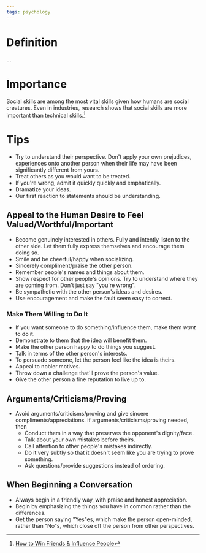 ```yaml
---
tags: psychology
---
```


# Definition

...

# Importance
Social skills are among the most vital skills given how humans are social creatures. Even in industries, research shows that social skills are more important than technical skills.[^1]

# Tips
- Try to understand their perspective. Don't apply your own prejudices, experiences onto another person when their life may have been significantly different from yours.
- Treat others as you would want to be treated.
- If you're wrong, admit it quickly quickly and emphatically.
- Dramatize your ideas.
- Our first reaction to statements should be understanding.

## Appeal to the Human Desire to Feel Valued/Worthful/Important
- Become genuinely interested in others. Fully and intently listen to the other side. Let them fully express themselves and encourage them doing so.
- Smile and be cheerful/happy when socializing.
- Sincerely compliment/praise the other person. 
- Remember people's names and things about them.
- Show respect for other people's opinions. Try to understand where they are coming from. Don't just say "you're wrong".
- Be sympathetic with the other person's ideas and desires.
- Use encouragement and make the fault seem easy to correct.

### Make Them Willing to Do It
- If you want someone to do something/influence them, make them *want* to do it.
- Demonstrate to them that the idea will benefit them.
- Make the other person happy to do things you suggest.
- Talk in terms of the other person's interests.
- To persuade someone, let the person feel like the idea is theirs.
- Appeal to nobler motives.
- Throw down a challenge that'll prove the person's value.
- Give the other person a fine reputation to live up to.

## Arguments/Criticisms/Proving
- Avoid arguments/criticisms/proving and give sincere compliments/appreciations. If arguments/criticisms/proving needed, then
	- Conduct them in a way that preserves the opponent's dignity/face.
	- Talk about your own mistakes before theirs.
	- Call attention to other people's mistakes indirectly.
	- Do it very subtly so that it doesn't seem like you are trying to prove something.
	- Ask questions/provide suggestions instead of ordering.

## When Beginning a Conversation
- Always begin in a friendly way, with praise and honest appreciation.
- Begin by emphasizing the things you have in common rather than the differences.
- Get the person saying "Yes"es, which make the person open-minded, rather than "No"s, which close off the person from other perspectives.

[^1]: [How to Win Friends & Influence People](zotero://open-pdf/library/items/IUC5CX9R?page=1)
